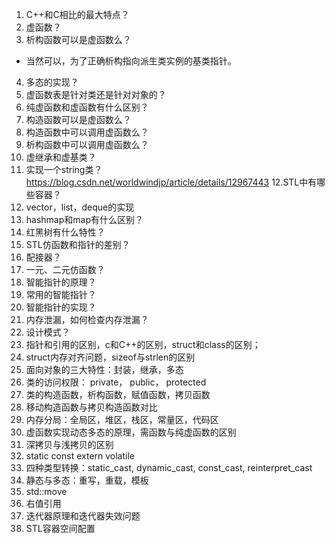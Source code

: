 1. C++和C相比的最大特点？
2. 虚函数？
3. 析构函数可以是虚函数么？
- 当然可以，为了正确析构指向派生类实例的基类指针。
4. 多态的实现？
5. 虚函数表是针对类还是针对对象的？
6. 纯虚函数和虚函数有什么区别？
7. 构造函数可以是虚函数么？
8. 构造函数中可以调用虚函数么？
9. 析构函数中可以调用虚函数么？
10. 虚继承和虚基类？
11. 实现一个string类？
    https://blog.csdn.net/worldwindjp/article/details/12967443
12.STL中有哪些容器？
13. vector，list，deque的实现
14. hashmap和map有什么区别？
15. 红黑树有什么特性？
16. STL仿函数和指针的差别？
17. 配接器？
18. 一元、二元仿函数？
19. 智能指针的原理？
20. 常用的智能指针？
21. 智能指针的实现？
22. 内存泄漏，如何检查内存泄漏？
23. 设计模式？
24. 指针和引用的区别，c和C++的区别，struct和class的区别；
25. struct内存对齐问题，sizeof与strlen的区别
26. 面向对象的三大特性：封装，继承，多态
27. 类的访问权限： private， public， protected 
28. 类的构造函数，析构函数，赋值函数，拷贝函数
29. 移动构造函数与拷贝构造函数对比
30. 内存分局：全局区，堆区，栈区，常量区，代码区
31. 虚函数实现动态多态的原理，需函数与纯虚函数的区别
32. 深拷贝与浅拷贝的区别
33. static const extern volatile
34. 四种类型转换：static_cast, dynamic_cast, const_cast, reinterpret_cast
35. 静态与多态：重写，重载，模板
36. std::move
37. 右值引用
38. 迭代器原理和迭代器失效问题
39. STL容器空间配置
